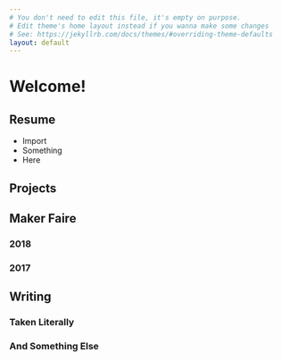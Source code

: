 ```yaml
---
# You don't need to edit this file, it's empty on purpose.
# Edit theme's home layout instead if you wanna make some changes
# See: https://jekyllrb.com/docs/themes/#overriding-theme-defaults
layout: default
---
```

# Welcome!

## Resume

- Import
- Something
- Here

## Projects

## Maker Faire

### 2018
### 2017

## Writing

### Taken Literally
### And Something Else
